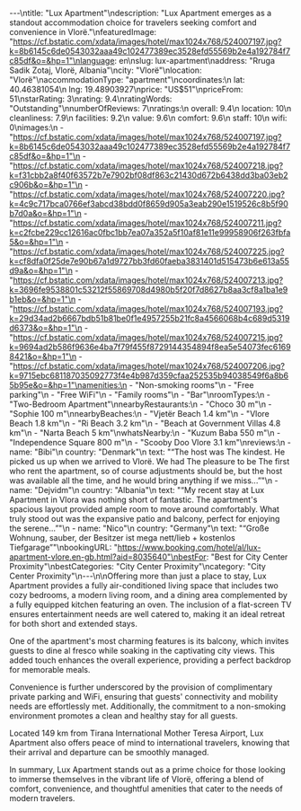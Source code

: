 ---\ntitle: "Lux Apartment"\ndescription: "Lux Apartment emerges as a standout accommodation choice for travelers seeking comfort and convenience in Vlorë."\nfeaturedImage: "https://cf.bstatic.com/xdata/images/hotel/max1024x768/524007197.jpg?k=8b6145c6de0543032aaa49c102477389ec3528efd55569b2e4a192784f7c85df&o=&hp=1"\nlanguage: en\nslug: lux-apartment\naddress: "Rruga Sadik Zotaj, Vlorë, Albania"\ncity: "Vlorë"\nlocation: "Vlorë"\naccommodationType: "apartment"\ncoordinates:\n  lat: 40.46381054\n  lng: 19.48903927\nprice: "US$51"\npriceFrom: 51\nstarRating: 3\nrating: 9.4\nratingWords: "Outstanding"\nnumberOfReviews: 7\nratings:\n  overall: 9.4\n  location: 10\n  cleanliness: 7.9\n  facilities: 9.2\n  value: 9.6\n  comfort: 9.6\n  staff: 10\n  wifi: 0\nimages:\n  - "https://cf.bstatic.com/xdata/images/hotel/max1024x768/524007197.jpg?k=8b6145c6de0543032aaa49c102477389ec3528efd55569b2e4a192784f7c85df&o=&hp=1"\n  - "https://cf.bstatic.com/xdata/images/hotel/max1024x768/524007218.jpg?k=f31cbb2a8f40f63572b7e7902bf08df863c21430d672b6438dd3ba03eb2c906b&o=&hp=1"\n  - "https://cf.bstatic.com/xdata/images/hotel/max1024x768/524007220.jpg?k=4c9c717bca0766ef3abcd38bdd0f8659d905a3eab290e1519526c8b5f90b7d0a&o=&hp=1"\n  - "https://cf.bstatic.com/xdata/images/hotel/max1024x768/524007211.jpg?k=c2fcbe229cc12616ac0fbc1bb7ea07a352a5f10af81e11e99958906f263fbfa5&o=&hp=1"\n  - "https://cf.bstatic.com/xdata/images/hotel/max1024x768/524007225.jpg?k=cf8dfa0f25de7e90b67a1d9727bb3fd60faeba3831401d515473b6e613a55d9a&o=&hp=1"\n  - "https://cf.bstatic.com/xdata/images/hotel/max1024x768/524007213.jpg?k=3696fe9538801c53212f55869708d4980b5f20f7d8627b8aa3cf8a1ba1e9b1eb&o=&hp=1"\n  - "https://cf.bstatic.com/xdata/images/hotel/max1024x768/524007193.jpg?k=29d34ad2b6667bdb51b81be0f1e4957255b21fc8a4566068b4c689d5319d6373&o=&hp=1"\n  - "https://cf.bstatic.com/xdata/images/hotel/max1024x768/524007215.jpg?k=9694ad2b586f9636e4ba7f79f455f8729144354894f8ea5e54073fec61698421&o=&hp=1"\n  - "https://cf.bstatic.com/xdata/images/hotel/max1024x768/524007206.jpg?k=9715ebc681187035092773f4e4b987d359cfaa252535b94038549f6a8b65b95e&o=&hp=1"\namenities:\n  - "Non-smoking rooms"\n  - "Free parking"\n  - "Free WiFi"\n  - "Family rooms"\n  - "Bar"\nroomTypes:\n  - "Two-Bedroom Apartment"\nnearbyRestaurants:\n  - "Choco 30 m"\n  - "Sophie 100 m"\nnearbyBeaches:\n  - "Vjetër Beach 1.4 km"\n  - "Vlore Beach 1.8 km"\n  - "Ri Beach 3.2 km"\n  - "Beach at Government Villas 4.8 km"\n  - "Narta Beach 5 km"\nwhatsNearby:\n  - "Kuzum Baba 550 m"\n  - "Independence Square 800 m"\n  - "Scooby Doo Vlore 3.1 km"\nreviews:\n  - name: "Bibi"\n    country: "Denmark"\n    text: "“The host was The kindest. He picked us up when we arrived to Vlorë. We had The pleasure to be The first who rent the apartment, so of course adjustments should be, but the host was available all the time, and he would bring anything if we miss...”"\n  - name: "Dejvidm"\n    country: "Albania"\n    text: "“My recent stay at Lux Apartment in Vlora was nothing short of fantastic. The apartment's spacious layout provided ample room to move around comfortably. What truly stood out was the expansive patio and balcony, perfect for enjoying the serene...”"\n  - name: "Nico"\n    country: "Germany"\n    text: "“Große Wohnung, sauber, der Besitzer ist mega nett/lieb + kostenlos Tiefgarage”"\nbookingURL: "https://www.booking.com/hotel/al/lux-apartment-vlore.en-gb.html?aid=8035640"\nbestFor: "Best for City Center Proximity"\nbestCategories: "City Center Proximity"\ncategory: "City Center Proximity"\n---\n\nOffering more than just a place to stay, Lux Apartment provides a fully air-conditioned living space that includes two cozy bedrooms, a modern living room, and a dining area complemented by a fully equipped kitchen featuring an oven. The inclusion of a flat-screen TV ensures entertainment needs are well catered to, making it an ideal retreat for both short and extended stays.

One of the apartment's most charming features is its balcony, which invites guests to dine al fresco while soaking in the captivating city views. This added touch enhances the overall experience, providing a perfect backdrop for memorable meals.

Convenience is further underscored by the provision of complimentary private parking and WiFi, ensuring that guests' connectivity and mobility needs are effortlessly met. Additionally, the commitment to a non-smoking environment promotes a clean and healthy stay for all guests.

Located 149 km from Tirana International Mother Teresa Airport, Lux Apartment also offers peace of mind to international travelers, knowing that their arrival and departure can be smoothly managed.

In summary, Lux Apartment stands out as a prime choice for those looking to immerse themselves in the vibrant life of Vlorë, offering a blend of comfort, convenience, and thoughtful amenities that cater to the needs of modern travelers.